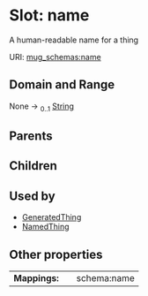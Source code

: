 
# Slot: name


A human-readable name for a thing

URI: [mug_schemas:name](https://w3id.org/my-org/mug_schemas/name)


## Domain and Range

None &#8594;  <sub>0..1</sub> [String](types/String.md)

## Parents


## Children


## Used by

 * [GeneratedThing](GeneratedThing.md)
 * [NamedThing](NamedThing.md)

## Other properties

|  |  |  |
| --- | --- | --- |
| **Mappings:** | | schema:name |

